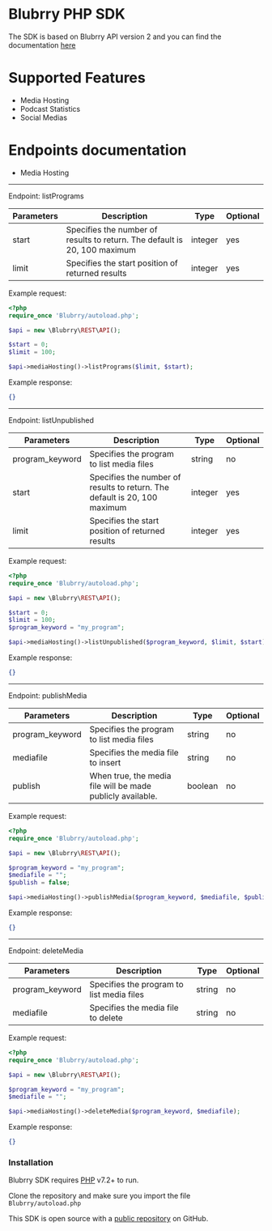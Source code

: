 # Blubrry PHP SDK

The SDK is based on Blubrry API version 2 and you can find the documentation [here](https://create.blubrry.com/resources/blubrry-api/)

# Supported Features

  - Media Hosting
  - Podcast Statistics
  - Social Medias

# Endpoints documentation
 - Media Hosting
---
Endpoint: listPrograms

Parameters  | Description | Type | Optional
----------  | ----------- | -    |--------
start       |  Specifies the number of results to return. The default is 20, 100 maximum | integer | yes
limit       |  Specifies the start position of returned results | integer | yes

Example request:

``` php
<?php
require_once 'Blubrry/autoload.php';

$api = new \Blubrry\REST\API();

$start = 0;
$limit = 100;

$api->mediaHosting()->listPrograms($limit, $start);
```

Example response: 

``` json
{}
```
---
Endpoint: listUnpublished

Parameters  | Description | Type | Optional
----------  | ----------- | -    |--------
program_keyword | Specifies the program to list media files | string | no
start       |  Specifies the number of results to return. The default is 20, 100 maximum | integer | yes
limit       |  Specifies the start position of returned results | integer | yes

Example request:

``` php
<?php
require_once 'Blubrry/autoload.php';

$api = new \Blubrry\REST\API();

$start = 0;
$limit = 100;
$program_keyword = "my_program";

$api->mediaHosting()->listUnpublished($program_keyword, $limit, $start);
```

Example response:

``` json
{}
```
---
Endpoint: publishMedia

Parameters  | Description | Type | Optional
----------  | ----------- | -    |--------
program_keyword | Specifies the program to list media files | string | no
mediafile       |  Specifies the media file to insert | string | no
publish       |  When true, the media file will be made publicly available. | boolean | no

Example request:

``` php
<?php
require_once 'Blubrry/autoload.php';

$api = new \Blubrry\REST\API();

$program_keyword = "my_program";
$mediafile = "";
$publish = false;

$api->mediaHosting()->publishMedia($program_keyword, $mediafile, $publish);
```

Example response:

``` json
{}
```
---
Endpoint: deleteMedia

Parameters  | Description | Type | Optional
----------  | ----------- | -    |--------
program_keyword | Specifies the program to list media files | string | no
mediafile       |     Specifies the media file to delete | string | no

Example request:

``` php
<?php
require_once 'Blubrry/autoload.php';

$api = new \Blubrry\REST\API();

$program_keyword = "my_program";
$mediafile = "";

$api->mediaHosting()->deleteMedia($program_keyword, $mediafile);
```

Example response:

``` json
{}
```
### Installation

Blubrry SDK requires [PHP](https://www.php.net/) v7.2+ to run.

Clone the repository and make sure you import the file `Blubrry/autoload.php`

This SDK is open source with a [public repository](github.com/lucashillebrandt/blubrry-php-sdk) on GitHub.
